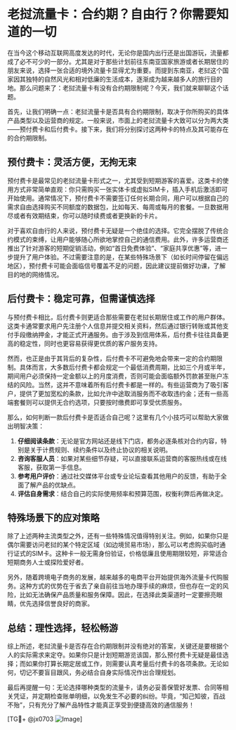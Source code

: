 # 老挝流量卡：合约期？自由行？你需要知道的一切

在当今这个移动互联网高度发达的时代，无论你是国内出行还是出国游玩，流量都成了必不可少的一部分。尤其是对于那些计划前往东南亚国家旅游或者长期居住的朋友来说，选择一张合适的境外流量卡显得尤为重要。而提到东南亚，老挝这个国家因其独特的自然风光和相对低廉的生活成本，逐渐成为越来越多人的旅行目的地。那么问题来了：老挝流量卡有没有合约期限制呢？今天，我们就来聊聊这个话题。

首先，让我们明确一点：老挝流量卡是否具有合约期限制，取决于你所购买的具体产品类型以及运营商的规定。一般来说，市面上的老挝流量卡大致可以分为两大类——预付费卡和后付费卡。接下来，我们将分别探讨这两种卡的特点及其可能存在的合约期限制。

## 预付费卡：灵活方便，无拘无束

预付费卡是最常见的老挝流量卡形式之一，尤其受到短期游客的喜爱。这类卡的使用方式非常简单直观：你只需购买一张实体卡或虚拟SIM卡，插入手机后激活即可开始使用。通常情况下，预付费卡不需要签订任何长期合同，用户可以根据自己的需求自由选择购买不同额度的数据包，比如每天、每周或每月的套餐。一旦数据用尽或者有效期结束，你可以随时续费或者更换新的卡片。

对于喜欢自由行的人来说，预付费卡无疑是一个绝佳的选择。它完全摆脱了传统合约模式的束缚，让用户能够随心所欲地掌控自己的通信费用。此外，许多运营商还推出了针对游客的短期促销活动，例如“首日免费体验”、“家庭共享优惠”等，进一步提升了用户体验。不过需要注意的是，在某些特殊场景下（如长时间停留在偏远地区），预付费卡可能会面临信号覆盖不足的问题，因此建议提前做好功课，了解目的地的网络情况。

## 后付费卡：稳定可靠，但需谨慎选择

与预付费卡相比，后付费卡则更适合那些需要在老挝长期居住或工作的用户群体。这类卡通常要求用户先注册个人信息并提交相关资料，然后通过银行转账或其他支付手段缴纳押金，才能正式开通服务。由于涉及到信用体系，后付费卡往往具备更高的稳定性，同时也更容易获得更优质的客户服务支持。

然而，也正是由于其背后的复杂性，后付费卡不可避免地会带来一定的合约期限制。具体而言，大多数后付费卡都会规定一个最低消费周期，比如三个月或半年，期间用户必须保持一定金额以上的月度消费，否则可能会面临额外罚款甚至账户冻结的风险。当然，这并不意味着所有后付费卡都是一样的。有些运营商为了吸引客户，提供了更加宽松的条款，比如允许中途取消服务而不收取违约金；还有一些高端套餐则可以提供无合约选项，只要按时缴费即可享受优质服务。

那么，如何判断一款后付费卡是否适合自己呢？这里有几个小技巧可以帮助大家做出明智决策：

1. **仔细阅读条款**：无论是官方网站还是线下门店，都务必逐条核对合约内容，特别是关于计费规则、续约条件以及终止协议的相关说明。
2. **咨询客服人员**：如果对某些细节存疑，可以直接联系运营商的客服热线或在线客服，获取第一手信息。
3. **参考用户评价**：通过社交媒体平台或专业论坛查看其他用户的反馈，有助于全面了解产品的优缺点。
4. **评估自身需求**：结合自己的实际使用频率和预算范围，权衡利弊后再做决定。

## 特殊场景下的应对策略

除了上述两种主流类型之外，还有一些特殊情况值得特别关注。例如，如果你只是偶尔需要访问老挝的某个特定区域（如边境贸易市场），那么可以考虑购买临时通行证式的SIM卡。这种卡一般无需身份验证，价格低廉且使用期限较短，非常适合短期商务人士或探险爱好者。

另外，随着跨境电子商务的发展，越来越多的电商平台开始提供海外流量卡代购服务。这种方式的优势在于省去了亲自前往当地办理手续的麻烦，但也存在一定的风险，比如无法确保产品质量和服务保障。因此，在选择此类渠道时一定要擦亮眼睛，优先选择信誉良好的商家。

## 总结：理性选择，轻松畅游

综上所述，老挝流量卡是否存在合约期限制并没有绝对的答案，关键还是要根据个人的实际需求来定夺。如果你只是计划短期游览该国，那么预付费卡无疑是最佳选择；而如果你打算长期定居或工作，则需要认真考量后付费卡的各项条款。无论如何，切记不要盲目跟风，务必结合自身实际情况作出合理规划。

最后再提醒一句：无论选择哪种类型的流量卡，请务必妥善保管好发票、合同等相关凭证，并定期检查账单明细，以免发生不必要的纠纷。毕竟，“知己知彼，百战不殆”，只有充分了解产品特性才能真正享受到便捷高效的通信服务！

[TG💪+ @jx0703 ![Image](https://github.com/user-attachments/assets/dbca1d08-cadb-493c-b0ec-ad6f7a83f270)]